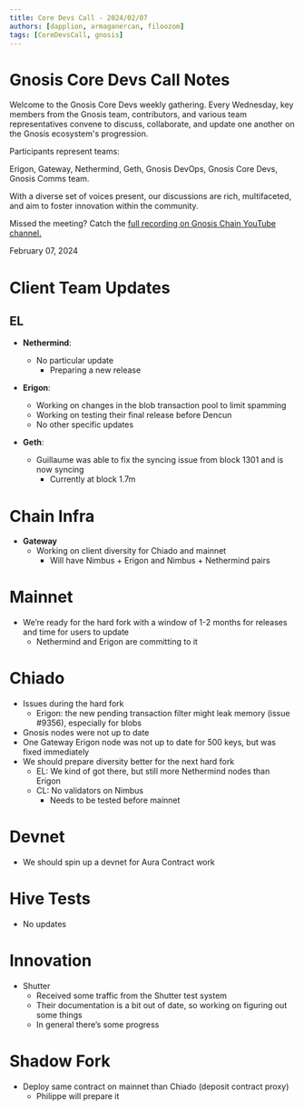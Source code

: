 ```yaml
---
title: Core Devs Call - 2024/02/07
authors: [dapplion, armaganercan, filoozom]
tags: [CoreDevsCall, gnosis]
---
```


# Gnosis Core Devs Call Notes

Welcome to the Gnosis Core Devs weekly gathering. Every Wednesday, key members from the Gnosis team, contributors, and various team representatives convene to discuss, collaborate, and update one another on the Gnosis ecosystem's progression.

Participants represent teams:

Erigon, Gateway, Nethermind, Geth, Gnosis DevOps, Gnosis Core Devs, Gnosis Comms team.

With a diverse set of voices present, our discussions are rich, multifaceted, and aim to foster innovation within the community.

Missed the meeting? Catch the [full recording on Gnosis Chain YouTube channel.](https://youtu.be/WMBfbdNvmyQ)

February 07, 2024

# Client Team Updates
## EL

* **Nethermind**: 
  * No particular update
    * Preparing a new release


* **Erigon**: 
  * Working on changes in the blob transaction pool to limit spamming
  * Working on testing their final release before Dencun
  * No other specific updates


* **Geth**:
  * Guillaume was able to fix the syncing issue from block 1301 and is now syncing
    * Currently at block 1.7m


# Chain Infra

* **Gateway**
  * Working on client diversity for Chiado and mainnet
    * Will have Nimbus + Erigon and Nimbus + Nethermind pairs


# Mainnet

* We’re ready for the hard fork with a window of 1-2 months for releases and time for users to update
  * Nethermind and Erigon are committing to it


# Chiado

* Issues during the hard fork
  * Erigon: the new pending transaction filter might leak memory (issue #9356), especially for blobs
* Gnosis nodes were not up to date
* One Gateway Erigon node was not up to date for 500 keys, but was fixed immediately
* We should prepare diversity better for the next hard fork
  * EL: We kind of got there, but still more Nethermind nodes than Erigon
  * CL: No validators on Nimbus
    * Needs to be tested before mainnet

# Devnet

* We should spin up a devnet for Aura Contract work

# Hive Tests

* No updates

# Innovation

* Shutter
  * Received some traffic from the Shutter test system
  * Their documentation is a bit out of date, so working on figuring out some things
  * In general there’s some progress

# Shadow Fork

* Deploy same contract on mainnet than Chiado (deposit contract proxy)
  * Philippe will prepare it